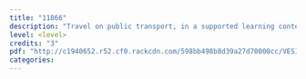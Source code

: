 ```yaml
---
title: "11866"
description: "Travel on public transport, in a supported learning context"
level: <level>
credits: "3"
pdf: "http://c1940652.r52.cf0.rackcdn.com/598bb498b8d39a27d70000cc/VES1-11866.pdf"
categories:
---
```

